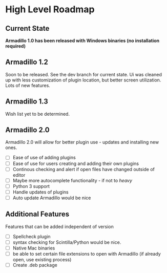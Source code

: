 # High Level Roadmap

## Current State
**Armadillo 1.0 has been released with Windows binaries (no installation required)**

## Armadillo 1.2
Soon to be released. See the dev branch for current state. Ui was cleaned up with less customization of plugin location, but better screen utilization. Lots of new features.

## Armadillo 1.3
Wish list yet to be determined.

## Armadillo 2.0
Armadillo 2.0 will allow for better plugin use - updates and installing new ones.

- [ ] Ease of use of adding plugins
- [ ] Ease of use for users creating and adding their own plugins
- [ ] Continous checking and alert if open files have changed outside of editor
- [ ] Maybe more autocomplete functionality - if not to *heavy*
- [ ] Python 3 support
- [ ] Handle updates of plugins
- [ ] Auto update Armadillo would be nice

## Additional Features
Features that can be added independent of version

- [ ] Spellcheck plugin
- [ ] syntax checking for Scintilla/Python would be nice.
- [ ] Native Mac binaries
- [ ] be able to set certain file extensions to open with Armadillo (if already open, use existing process)
- [ ] Create .deb package